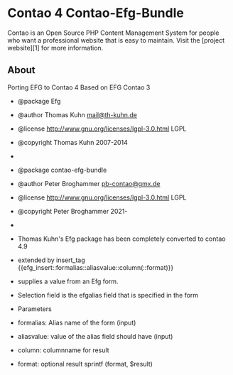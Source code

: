# Contao 4 Contao-Efg-Bundle 

Contao is an Open Source PHP Content Management System for people who want a
professional website that is easy to maintain. Visit the [project website][1]
for more information.


## About
Porting EFG to Contao 4
Based on EFG Contao 3 

 * @package   Efg
 * @author    Thomas Kuhn <mail@th-kuhn.de>
 * @license   http://www.gnu.org/licenses/lgpl-3.0.html LGPL
 * @copyright Thomas Kuhn 2007-2014
 * 
 * @package   contao-efg-bundle
 * @author    Peter Broghammer <pb-contao@gmx.de>
 * @license   http://www.gnu.org/licenses/lgpl-3.0.html LGPL
 * @copyright Peter Broghammer 2021-
 * 
 * Thomas Kuhn's Efg package has been completely converted to contao 4.9 

 * extended by insert_tag  {{efg_insert::formalias::aliasvalue::column(::format)}}
 * supplies a value from an Efg form.
 * Selection field is the efgalias field that is specified in the form
 * Parameters
 * formalias: Alias name of the form (input)
 * aliasvalue: value of the alias field should have (input)
 * column: columnname for result
 * format: optional result sprintf (format, $result) 
   

                                   



